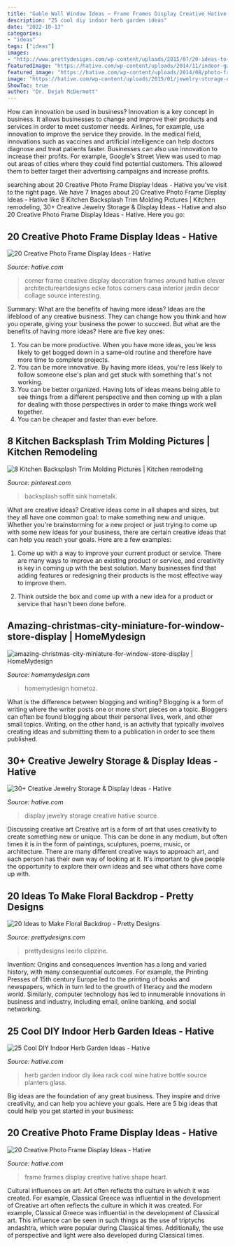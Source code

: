 ```yaml
---
title: "Gable Wall Window Ideas ~ Frame Frames Display Creative Hative Shape Heart"
description: "25 cool diy indoor herb garden ideas"
date: "2022-10-13"
categories:
- "ideas"
tags: ["ideas"]
images:
- "http://www.prettydesigns.com/wp-content/uploads/2015/07/20-ideas-to-make-floral-backdrop8.jpg"
featuredImage: "https://hative.com/wp-content/uploads/2014/11/indoor-garden/8-indoor-herb-garden-ikea-wine-rack.jpg"
featured_image: "https://hative.com/wp-content/uploads/2014/08/photo-frame-ideas/9-heart-shape-photo-frames-on-wall.jpg"
image: "https://hative.com/wp-content/uploads/2015/01/jewelry-storage-display-ideas/23-jewelry-storage-display-ideas.jpg"
ShowToc: true
author: "Dr. Dejah McDermott"
---
```



How can innovation be used in business?
Innovation is a key concept in business. It allows businesses to change and improve their products and services in order to meet customer needs. Airlines, for example, use innovation to improve the service they provide. In the medical field, innovations such as vaccines and artificial intelligence can help doctors diagnose and treat patients faster. Businesses can also use innovation to increase their profits. For example, Google's Street View was used to map out areas of cities where they could find potential customers. This allowed them to better target their advertising campaigns and increase profits.

	

		
searching about 20 Creative Photo Frame Display Ideas - Hative you've visit to the right page. We have 7 Images about 20 Creative Photo Frame Display Ideas - Hative like 8 Kitchen Backsplash Trim Molding Pictures | Kitchen remodeling, 30+ Creative Jewelry Storage &amp; Display Ideas - Hative and also 20 Creative Photo Frame Display Ideas - Hative. Here you go:
		
    
## 20 Creative Photo Frame Display Ideas - Hative

<img loading=lazy src="https://hative.com/wp-content/uploads/2014/08/photo-frame-ideas/5-photo-frame-around-corner.jpg" onerror="this.onerror=null;this.src='https://tse1.mm.bing.net/th?id=OIP.r4PggnZlnCafjFdPvt4uuQHaLc&amp;pid=15.1';" alt="20 Creative Photo Frame Display Ideas - Hative">

_Source: hative.com_

>corner frame creative display decoration frames around hative clever architectureartdesigns ecke fotos corners casa interior jardin decor collage source interesting. 

	

Summary: What are the benefits of having more ideas?
Ideas are the lifeblood of any creative business. They can change how you think and how you operate, giving your business the power to succeed. But what are the benefits of having more ideas? Here are five key ones:
1. You can be more productive. When you have more ideas, you're less likely to get bogged down in a same-old routine and therefore have more time to complete projects.
2. You can be more innovative. By having more ideas, you're less likely to follow someone else's plan and get stuck with something that's not working.
3. You can be better organized. Having lots of ideas means being able to see things from a different perspective and then coming up with a plan for dealing with those perspectives in order to make things work well together.
4. You can be cheaper and faster than ever before.

    
## 8 Kitchen Backsplash Trim Molding Pictures | Kitchen Remodeling

<img loading=lazy src="https://i.pinimg.com/736x/e2/23/69/e22369fb1ba1328a1c3032dd1bb0e311.jpg" onerror="this.onerror=null;this.src='https://tse3.mm.bing.net/th?id=OIP.0kX-mDTXye451Pg_pn_vZwHaJ4&amp;pid=15.1';" alt="8 Kitchen Backsplash Trim Molding Pictures | Kitchen remodeling">

_Source: pinterest.com_

>backsplash soffit sink hometalk. 

	

What are creative ideas?
Creative ideas come in all shapes and sizes, but they all have one common goal: to make something new and unique. Whether you're brainstorming for a new project or just trying to come up with some new ideas for your business, there are certain creative ideas that can help you reach your goals. Here are a few examples: 
1. Come up with a way to improve your current product or service. There are many ways to improve an existing product or service, and creativity is key in coming up with the best solution. Many businesses find that adding features or redesigning their products is the most effective way to improve them. 

2. Think outside the box and come up with a new idea for a product or service that hasn't been done before.

    
## Amazing-christmas-city-miniature-for-window-store-display | HomeMydesign

<img loading=lazy src="https://homemydesign.com/wp-content/uploads/2019/12/amazing-christmas-city-miniature-for-window-store-display.jpg" onerror="this.onerror=null;this.src='https://tse1.mm.bing.net/th?id=OIP.USMqLFpr0huTTTyAxjNOGQHaKr&amp;pid=15.1';" alt="amazing-christmas-city-miniature-for-window-store-display | HomeMydesign">

_Source: homemydesign.com_

>homemydesign hometoz. 

	

What is the difference between blogging and writing?
Blogging is a form of writing where the writer posts one or more short pieces on a topic. Bloggers can often be found blogging about their personal lives, work, and other small topics. Writing, on the other hand, is an activity that typically involves creating ideas and submitting them to a publication in order to see them published.

    
## 30+ Creative Jewelry Storage &amp; Display Ideas - Hative

<img loading=lazy src="https://hative.com/wp-content/uploads/2015/01/jewelry-storage-display-ideas/23-jewelry-storage-display-ideas.jpg" onerror="this.onerror=null;this.src='https://tse3.mm.bing.net/th?id=OIP.LPKGC8hr1pSww3KTs6GAxwHaL7&amp;pid=15.1';" alt="30+ Creative Jewelry Storage &amp; Display Ideas - Hative">

_Source: hative.com_

>display jewelry storage creative hative source. 

	

Discussing creative art
Creative art is a form of art that uses creativity to create something new or unique. This can be done in any medium, but often times it is in the form of paintings, sculptures, poems, music, or architecture. There are many different creative ways to approach art, and each person has their own way of looking at it. It's important to give people the opportunity to explore their own ideas and see what others have come up with.

    
## 20 Ideas To Make Floral Backdrop - Pretty Designs

<img loading=lazy src="http://www.prettydesigns.com/wp-content/uploads/2015/07/20-ideas-to-make-floral-backdrop8.jpg" onerror="this.onerror=null;this.src='https://tse3.mm.bing.net/th?id=OIP.JEzpeY9e4OuUtpWpAP6CpAHaLH&amp;pid=15.1';" alt="20 Ideas to Make Floral Backdrop - Pretty Designs">

_Source: prettydesigns.com_

>prettydesigns leerlo clipzine. 

	

Invention: Origins and consequences
Invention has a long and varied history, with many consequential outcomes. For example, the Printing Presses of 15th century Europe led to the printing of books and newspapers, which in turn led to the growth of literacy and the modern world. Similarly, computer technology has led to innumerable innovations in business and industry, including email, online banking, and social networking.

    
## 25 Cool DIY Indoor Herb Garden Ideas - Hative

<img loading=lazy src="https://hative.com/wp-content/uploads/2014/11/indoor-garden/8-indoor-herb-garden-ikea-wine-rack.jpg" onerror="this.onerror=null;this.src='https://tse4.mm.bing.net/th?id=OIP.9tzui6D6x4a6r54zKx9KoAHaLD&amp;pid=15.1';" alt="25 Cool DIY Indoor Herb Garden Ideas - Hative">

_Source: hative.com_

>herb garden indoor diy ikea rack cool wine hative bottle source planters glass. 

	

Big ideas are the foundation of any great business. They inspire and drive creativity, and can help you achieve your goals. Here are 5 big ideas that could help you get started in your business:

    
## 20 Creative Photo Frame Display Ideas - Hative

<img loading=lazy src="https://hative.com/wp-content/uploads/2014/08/photo-frame-ideas/9-heart-shape-photo-frames-on-wall.jpg" onerror="this.onerror=null;this.src='https://tse3.mm.bing.net/th?id=OIP.sVm0esjJEpLN_7M630sUmAHaLI&amp;pid=15.1';" alt="20 Creative Photo Frame Display Ideas - Hative">

_Source: hative.com_

>frame frames display creative hative shape heart. 

	

Cultural influences on art: Art often reflects the culture in which it was created. For example, Classical Greece was influential in the development of
Creative art often reflects the culture in which it was created. For example, Classical Greece was influential in the development of Classical art. This influence can be seen in such things as the use of triptychs andashtra, which were popular during Classical times. Additionally, the use of perspective and light were also developed during Classical times.

